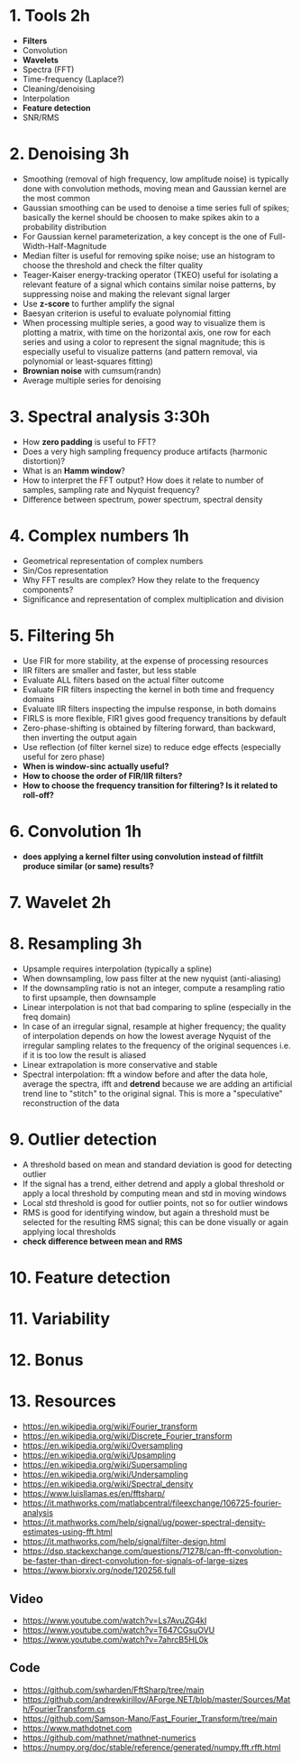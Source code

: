 # 1. Tools 2h

* **Filters**
* Convolution
* **Wavelets**
* Spectra (FFT)
* Time-frequency (Laplace?)
* Cleaning/denoising
* Interpolation
* **Feature detection**
* SNR/RMS

# 2. Denoising 3h

* Smoothing (removal of high frequency, low amplitude noise) is typically done with convolution methods, moving mean and Gaussian kernel are the most common
* Gaussian smoothing can be used to denoise a time series full of spikes; basically the kernel should be choosen to make spikes akin to a probability distribution
* For Gaussian kernel parameterization, a key concept is the one of Full-Width-Half-Magnitude
* Median filter is useful for removing spike noise; use an histogram to choose the threshold and check the filter quality
* Teager-Kaiser energy-tracking operator (TKEO) useful for isolating a relevant feature of a signal which contains similar noise patterns, by suppressing noise and making the relevant signal larger
* Use **z-score** to further amplify the signal
* Baesyan criterion is useful to evaluate polynomial fitting
* When processing multiple series, a good way to visualize them is plotting a matrix, with time on the horizontal axis, one row for each series and using a color to represent the signal magnitude; this is especially useful to visualize patterns (and pattern removal, via polynomial or least-squares fitting)
* **Brownian noise** with cumsum(randn)
* Average multiple series for denoising

# 3. Spectral analysis 3:30h

* How **zero padding** is useful to FFT?
* Does a very high sampling frequency produce artifacts (harmonic distortion)?
* What is an **Hamm window**?
* How to interpret the FFT output? How does it relate to number of samples, sampling rate and Nyquist frequency?
* Difference between spectrum, power spectrum, spectral density

# 4. Complex numbers 1h
* Geometrical representation of complex numbers
* Sin/Cos representation
* Why FFT results are complex? How they relate to the frequency components?
* Significance and representation of complex multiplication and division

# 5. Filtering 5h
* Use FIR for more stability, at the expense of processing resources
* IIR filters are smaller and faster, but less stable
* Evaluate ALL filters based on the actual filter outcome
* Evaluate FIR filters inspecting the kernel in both time and frequency domains
* Evaluate IIR filters inspecting the impulse response, in both domains
* FIRLS is more flexible, FIR1 gives good frequency transitions by default
* Zero-phase-shifting is obtained by filtering forward, than backward, then inverting the output again
* Use reflection (of filter kernel size) to reduce edge effects (especially useful for zero phase)
* **When is window-sinc actually useful?**
* **How to choose the order of FIR/IIR filters?**
* **How to choose the frequency transition for filtering? Is it related to roll-off?**

# 6. Convolution 1h
* **does applying a kernel filter using convolution instead of filtfilt produce similar (or same) results?**


# 7. Wavelet 2h

# 8. Resampling 3h
* Upsample requires interpolation (typically a spline)
* When downsampling, low pass filter at the new nyquist (anti-aliasing)
* If the downsampling ratio is not an integer, compute a resampling ratio to first upsample, then downsample
* Linear interpolation is not that bad comparing to spline (especially in the freq domain)
* In case of an irregular signal, resample at higher frequency; the quality of interpolation depends on how the lowest average Nyquist of the irregular sampling relates to the frequency of the original sequences i.e. if it is too low the result is aliased
* Linear extrapolation is more conservative and stable
* Spectral interpolation: fft a window before and after the data hole, average the spectra, ifft and **detrend** because we are adding an artificial trend line to "stitch" to the original signal. This is more a "speculative" reconstruction of the data

# 9. Outlier detection
* A threshold based on mean and standard deviation is good for detecting outlier
* If the signal has a trend, either detrend and apply a global threshold or apply a local threshold by computing mean and std in moving windows
* Local std threshold is good for outlier points, not so for outlier windows
* RMS is good for identifying window, but again a threshold must be selected for the resulting RMS signal; this can be done visually or again applying local thresholds
* **check difference between mean and RMS**

# 10. Feature detection

# 11. Variability

# 12. Bonus

# 13. Resources

* https://en.wikipedia.org/wiki/Fourier_transform
* https://en.wikipedia.org/wiki/Discrete_Fourier_transform
* https://en.wikipedia.org/wiki/Oversampling
* https://en.wikipedia.org/wiki/Upsampling
* https://en.wikipedia.org/wiki/Supersampling
* https://en.wikipedia.org/wiki/Undersampling
* https://en.wikipedia.org/wiki/Spectral_density
* https://www.luisllamas.es/en/fftsharp/
* https://it.mathworks.com/matlabcentral/fileexchange/106725-fourier-analysis
* https://it.mathworks.com/help/signal/ug/power-spectral-density-estimates-using-fft.html
* https://it.mathworks.com/help/signal/filter-design.html
* https://dsp.stackexchange.com/questions/71278/can-fft-convolution-be-faster-than-direct-convolution-for-signals-of-large-sizes
* https://www.biorxiv.org/node/120256.full

## Video
* https://www.youtube.com/watch?v=Ls7AvuZG4kI
* https://www.youtube.com/watch?v=T647CGsuOVU
* https://www.youtube.com/watch?v=7ahrcB5HL0k

## Code 
* https://github.com/swharden/FftSharp/tree/main
* https://github.com/andrewkirillov/AForge.NET/blob/master/Sources/Math/FourierTransform.cs
* https://github.com/Samson-Mano/Fast_Fourier_Transform/tree/main
* https://www.mathdotnet.com
* https://github.com/mathnet/mathnet-numerics
* https://numpy.org/doc/stable/reference/generated/numpy.fft.rfft.html